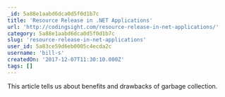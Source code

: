 ```yaml
---
_id: 5a88e1aabd6dca0d5f0d1b7c
title: 'Resource Release in .NET Applications'
url: 'http://codingsight.com/resource-release-in-net-applications/'
category: 5a88e1aabd6dca0d5f0d1b7c
slug: 'resource-release-in-net-applications'
user_id: 5a83ce59d6eb0005c4ecda2c
username: 'bill-s'
createdOn: '2017-12-07T11:30:10.000Z'
tags: []
---
```


This article tells us about benefits and drawbacks of garbage collection.

